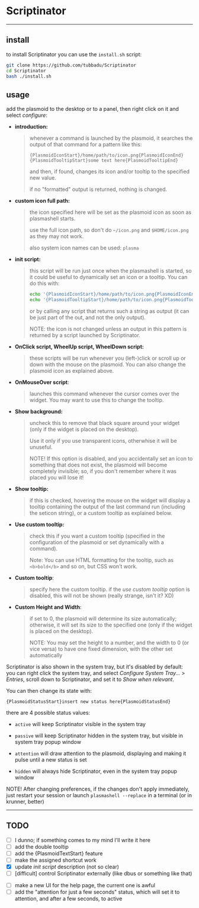 # Scriptinator

---

## install

to install Scriptinator you can use the `install.sh` script:

```bash
git clone https://github.com/tubbadu/Scriptinator
cd Scriptinator
bash ./install.sh
```

## usage

add the plasmoid to the desktop or to a panel, then right click on it and select *configure*:

* **introduction:** 
  
  > whenever a command is launched by the plasmoid, it searches the output of that command for a pattern like this:
  > 
  > ```
  > {PlasmoidIconStart}/home/path/to/icon.png{PlasmoidIconEnd}
  > {PlasmoidTooltipStart}some text here{PlasmoidTooltipEnd} 
  > ```
  > 
  > and then, if found, changes its icon and/or tooltip to the specified new value.
  > 
  > if no "formatted" output is returned, nothing is changed.
+ **custom icon full path:**
  
  > the icon specified here will be set as the plasmoid icon as soon as plasmashell starts.
  > 
  > use the full icon path, so don't do `~/icon.png` and `$HOME/icon.png` as they may not work.
  > 
  > also system icon names can be used: `plasma`
* **init script:**
  
  > this script will be run just once when the plasmashell is started, so it could be useful to dynamically set an icon or a tooltip. You can do this with:
  > 
  > ```bash
  > echo '{PlasmoidIconStart}/home/path/to/icon.png{PlasmoidIconEnd}'  
  > echo '{PlasmoidTooltipStart}/home/path/to/icon.png{PlasmoidTooltipEnd}'  
  > ```
  > 
  > or by calling any script that returns such a string as output (it can be just part of the out, and not the only output).
  > 
  > NOTE: the icon is not changed unless an output in this pattern is returned by a script launched by Scriptinator.
+ **OnClick script, WheelUp script, WheelDown script:**
  
  > these scripts will be run whenever you (left-)click or scroll up or down with the mouse on the plasmoid. You can also change the plasmoid icon as explained above.

+ **OnMouseOver script**:
  
  > launches this command whenever the cursor comes over the widget. You may want to use this to change the tooltip.

+ **Show background:**
  
  > uncheck this to remove that black square around your widget (only if the widget is placed on the desktop).
  > 
  > Use it only if you use transparent icons, otherwhise it will be unuseful.
  > 
  > NOTE! If this option is disabled, and you accidentally set an icon to something that does not exist, the plasmoid will become completely invisible; so, if you don't remember where it was placed you will lose it!

+ **Show tooltip:**
  
  > if this is checked, hovering the mouse on the widget will display a tooltip containing the output of the last command run (including the seticon string), or a custom tooltip as explained below.

+ **Use custom tooltip:**
  
  > check this if you want a custom tooltip (specified in the configuration of the plasmoid or set dynamically with a command).
  > 
  > Note: You can use HTML formatting for the tooltip, such as `<b>bold</b>` and so on, but CSS won't work.

+ **Custom tooltip**:
  
  > specify here the custom tooltip. if the *use custom tooltip* option is disabled, this will not be shown (really strange, isn't it? XD)

+ **Custom Height and Width**:
  
  > if set to 0, the plasmoid will determine its size automatically; otherwise, it will set its size to the specified one (only if the widget is placed on the desktop).
  > 
  > NOTE: You may set the height to a number, and the width to 0 (or vice versa) to have one fixed dimension, with the other set automatically

Scriptinator is also shown in the system tray, but it's disabled by default: you can right click the system tray, and select *Configure System Tray...* > *Entries*, scroll down to Scriptinator, and set it to *Show when relevant*.

You can then change its state with:

```
{PlasmoidStatusStart}insert new status here{PlasmoidStatusEnd}
```

there are 4 possible status values:

* `active` will keep Scriptinator visible in the system tray

* `passive` will keep Scriptinator hidden in the system tray, but visible in system tray popup window

* `attention` will draw attention to the plasmoid, displaying and making it pulse until a new status is set

* `hidden` will always hide Scriptinator, even in the system tray popup window



NOTE! After changing preferences, if the changes don't apply immediately, just restart your session or launch `plasmashell --replace` in a terminal (or in krunner, better) 

---

## TODO

* [ ] I dunno; if something comes to my mind I'll write it here
* [ ] add the double tooltip
* [ ] add the {PlasmoidTextStart} feature
* [ ] make the assigned shortcut work
* [x] update *init script* description (not so clear)
* [ ] [difficult] control Scriptinator externally (like dbus or something like that)
- [ ] make a new UI for the help page, the current one is awful
- [ ] add the "attention for just a few seconds" status, which will set it to attention, and after a few seconds, to active
